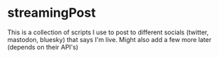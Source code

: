 # streamingPost
This is a collection of scripts I use to post to different socials (twitter, mastodon, bluesky) that says I'm live. Might also add a few more later (depends on their API's)
